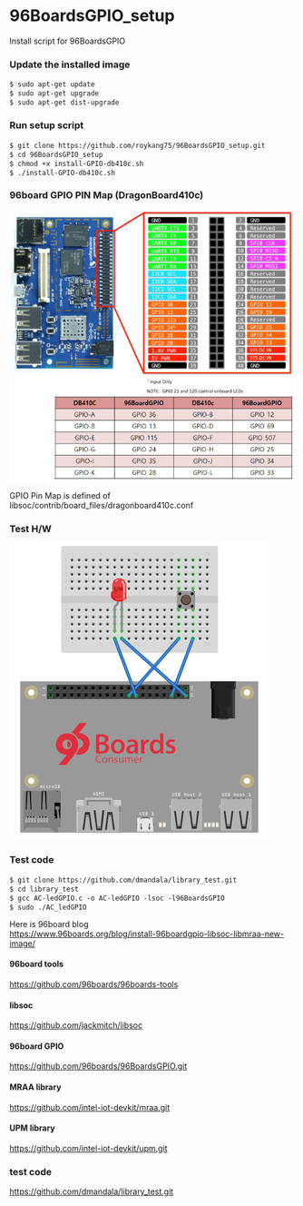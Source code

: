 # 96BoardsGPIO_setup
Install script for 96BoardsGPIO

### Update the installed image
```
$ sudo apt-get update
$ sudo apt-get upgrade
$ sudo apt-get dist-upgrade
```

### Run setup script
```
$ git clone https://github.com/roykang75/96BoardsGPIO_setup.git
$ cd 96BoardsGPIO_setup
$ chmod +x install-GPIO-db410c.sh
$ ./install-GPIO-db410c.sh
```

### 96board GPIO PIN Map (DragonBoard410c)
![](/assets/96board_db410_GPIO.png)

GPIO Pin Map is defined of libsoc/contrib/board_files/dragonboard410c.conf


### Test H/W
![](/assets/dragonboard410c_96boardGPIO_test.png)


### Test code
```
$ git clone https://github.com/dmandala/library_test.git
$ cd library_test
$ gcc AC-ledGPIO.c -o AC-ledGPIO -lsoc -l96BoardsGPIO
$ sudo ./AC_ledGPIO
```


Here is 96board blog  
https://www.96boards.org/blog/install-96boardgpio-libsoc-libmraa-new-image/


#### 96board tools
https://github.com/96boards/96boards-tools

#### libsoc
https://github.com/jackmitch/libsoc

#### 96board GPIO
https://github.com/96boards/96BoardsGPIO.git

#### MRAA library
https://github.com/intel-iot-devkit/mraa.git

#### UPM library
https://github.com/intel-iot-devkit/upm.git

### test code
https://github.com/dmandala/library_test.git